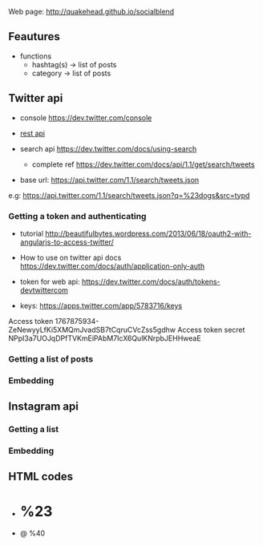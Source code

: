 


Web page: http://quakehead.github.io/socialblend








## Feautures


- functions
	- hashtag(s) -> list of posts
	- category -> list of posts



## Twitter api


* console https://dev.twitter.com/console


* [rest api](https://dev.twitter.com/docs/api/1.1)


* search api
		https://dev.twitter.com/docs/using-search
		
	- complete ref
		https://dev.twitter.com/docs/api/1.1/get/search/tweets


* base url:
	https://api.twitter.com/1.1/search/tweets.json

e.g:
	https://api.twitter.com/1.1/search/tweets.json?q=%23dogs&src=typd

### Getting a token and authenticating

- tutorial
	http://beautifulbytes.wordpress.com/2013/06/18/oauth2-with-angularjs-to-access-twitter/


* How to use on twitter api docs
	https://dev.twitter.com/docs/auth/application-only-auth


- token for web api:
	https://dev.twitter.com/docs/auth/tokens-devtwittercom

* keys:
	https://apps.twitter.com/app/5783716/keys

Access token 1767875934-ZeNewyyLfKi5XMQmJvadSB7tCqruCVcZss5gdhw
Access token secret NPpI3a7UOJqDPfTVKmEiPAbM7IcX6QulKNrpbJEHHweaE 





	

### Getting a list of posts



### Embedding





## Instagram api


### Getting a list

### Embedding





## HTML codes

- #	%23
- @ %40









